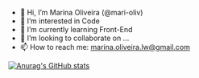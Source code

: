 - 👋 Hi, I’m Marina Oliveira (@mari-oliv)
- 👀 I’m interested in Code
- 🌱 I’m currently learning Front-End
- 💞️ I’m looking to collaborate on ...
- 📫 How to reach me: marina.oliveira.lw@gmail.com

<!---
mari-oliv/mari-oliv is a ✨ special ✨ repository because its `README.md` (this file) appears on your GitHub profile.
You can click the Preview link to take a look at your changes.
--->
[![Anurag's GitHub stats](https://github-readme-stats.vercel.app/api?username=mari-oliv)](https://github.com/anuraghazra/github-readme-stats)
